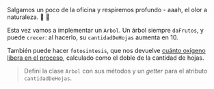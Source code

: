 Salgamos un poco de la oficina y respiremos profundo - aaah, el olor a naturaleza. :evergreen_tree: :deciduous_tree:

Esta vez vamos a implementar un `Arbol`. Un árbol siempre `daFrutos`, y puede `crecer`: al hacerlo, su `cantidadDeHojas` aumenta en 10.

También puede hacer `fotosintesis`, que nos devuelve [cuánto oxígeno libera en el proceso](https://es.wikipedia.org/wiki/Fotos%C3%ADntesis_oxig%C3%A9nica), calculado como el doble de la cantidad de hojas.

> Definí la clase `Arbol` con sus métodos y un _getter_ para el atributo `cantidadDeHojas`.